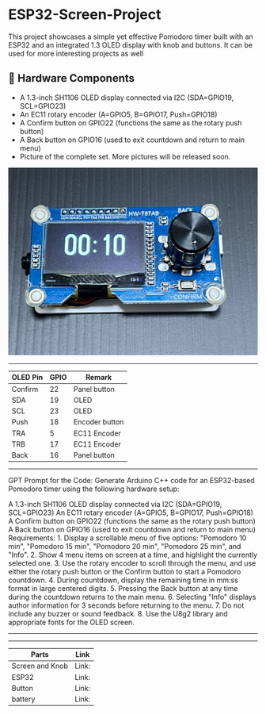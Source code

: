 # ESP32-Screen-Project

This project showcases a simple yet effective Pomodoro timer built with an ESP32 and an integrated 1.3 OLED display with knob and buttons. It can be used for more interesting projects as well

## 🧰 Hardware Components
- A 1.3-inch SH1106 OLED display connected via I2C (SDA=GPIO19, SCL=GPIO23)
- An EC11 rotary encoder (A=GPIO5, B=GPIO17, Push=GPIO18)
- A Confirm button on GPIO22 (functions the same as the rotary push button)
- A Back button on GPIO16 (used to exit countdown and return to main menu)
- Picture of the complete set. More pictures will be released soon.

![ESP32 Screen with Knob](images/IMG_9665.JPG)

---

| OLED Pin | GPIO | Remark        |
|----------|------|---------------|
| Confirm  | 22   | Panel button  |
| SDA      | 19   | OLED          |
| SCL      | 23   | OLED          |
| Push     | 18   | Encoder button|
| TRA      | 5    | EC11 Encoder  |
| TRB      | 17   | EC11 Encoder  |
| Back     | 16   | Panel button  |

---

GPT Prompt for the Code: Generate Arduino C++ code for an ESP32-based Pomodoro timer using the following hardware setup:

A 1.3-inch SH1106 OLED display connected via I2C (SDA=GPIO19, SCL=GPIO23)
An EC11 rotary encoder (A=GPIO5, B=GPIO17, Push=GPIO18)
A Confirm button on GPIO22 (functions the same as the rotary push button)
A Back button on GPIO16 (used to exit countdown and return to main menu)
Requirements: 1. Display a scrollable menu of five options: "Pomodoro 10 min", "Pomodoro 15 min", "Pomodoro 20 min", "Pomodoro 25 min", and "Info". 2. Show 4 menu items on screen at a time, and highlight the currently selected one. 3. Use the rotary encoder to scroll through the menu, and use either the rotary push button or the Confirm button to start a Pomodoro countdown. 4. During countdown, display the remaining time in mm:ss format in large centered digits. 5. Pressing the Back button at any time during the countdown returns to the main menu. 6. Selecting "Info" displays author information for 3 seconds before returning to the menu. 7. Do not include any buzzer or sound feedback. 8. Use the U8g2 library and appropriate fonts for the OLED screen.

---
<!---
The case file for 3DP can be downloaded below. Or you can navigate to 3DPfile folder under this repository to get the file. (Raspberry Pi 5 case will be released soon)
👉 [Download the 3DP file](https://github.com/MiaoReynolds/Raspberry-Pi-with-screen-and-keyboard-3D-print/raw/main/3DPfile/)
-->
---
| Parts | Link |
|--------|------|
| Screen and Knob | Link: |
| ESP32 | Link: |
| Button | Link: |
| battery | Link: |
